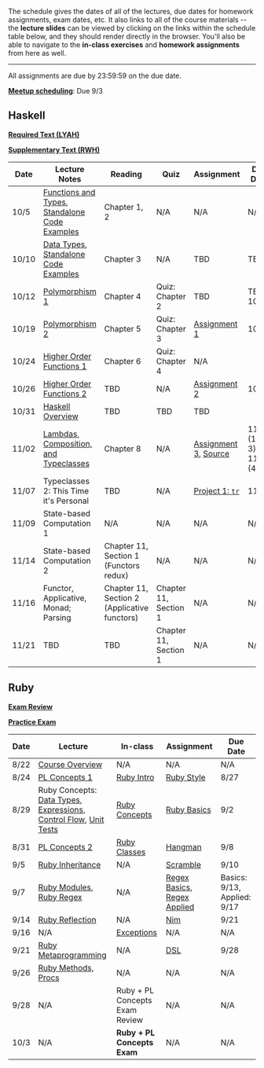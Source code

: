 The schedule gives the dates of all of the lectures, due dates for homework
assignments, exam dates, etc. It also links to all of the course materials --
the **lecture slides** can be viewed by clicking on the links within the
schedule table below, and they should render directly in the browser. You'll
also be able to navigate to the **in-class exercises** and **homework
assignments** from here as well.

--------------------------------------------------------------------------------

All assignments are due by 23:59:59 on the due date.

[**Meetup scheduling**](assignments/meetup.md): Due 9/3

Haskell
-------

[**Required Text (LYAH)**](http://learnyouahaskell.com/chapters)

[**Supplementary Text (RWH)**](http://book.realworldhaskell.org/read/)

Date  | Lecture Notes | Reading | Quiz | Assignment | Due Date
----  | ------------- | ------- | ---- | ---------- | --------
10/5  | [Functions and Types](lectures/haskell/01-functions_types/notes.pdf), [Standalone Code Examples](lectures/haskell/01-functions_types/notes.hs) | Chapter 1, 2 | N/A | N/A | N/A
10/10 | [Data Types](lectures/haskell/02-data_types/notes.pdf), [Standalone Code Examples](lectures/haskell/02-data_types/notes.hs) | Chapter 3 | N/A | TBD | TBD
10/12 | [Polymorphism 1](lectures/haskell/03-polymorphism_1/notes.pdf) | Chapter 4 | Quiz: Chapter 2 | TBD | TBD 10/17 | No Class | N/A | N/A | N/A | N/A
10/19 | [Polymorphism 2](lectures/haskell/04-polymorphism_2/notes.pdf) | Chapter 5 | Quiz: Chapter 3 | [Assignment 1](assignments/haskell/1-types_functions/assignment.pdf) | 10/24
10/24 | [Higher Order Functions 1](lectures/haskell/05-higher_order_functions/notes.md) | Chapter 6 | Quiz: Chapter 4 | N/A
10/26 | [Higher Order Functions 2](lectures/haskell/06-currying/notes.pdf) | TBD | N/A | [Assignment 2](assignments/haskell/2/assignment.md) | 10/31
10/31 | [Haskell Overview](lectures/haskell/07-haskell_overview/presentation.pdf) | TBD | TBD| TBD
11/02 | [Lambdas, Composition, and Typeclasses](lectures/haskell/08-typeclasses/notes.pdf) | Chapter 8 | N/A | [Assignment 3](assignments/haskell/3-higher_order_functions/assignment.pdf), [Source](assignments/haskell/3-higher_order_functions/Assignment3.hs) | 11/7 (1-3), 11/9 (4)
11/07 | Typeclasses 2: This Time it's Personal | TBD | N/A | [Project 1: `tr`](assignments/haskell/4-tr/README.md) | 11/13
11/09 | State-based Computation 1 | N/A | N/A | N/A | N/A
11/14 | State-based Computation 2 | Chapter 11, Section 1 (Functors redux) | N/A | N/A | N/A
11/16 | Functor, Applicative, Monad; Parsing | Chapter 11, Section 2 (Applicative functors) | Chapter 11, Section 1 | N/A | N/A
11/21 | TBD | TBD | Chapter 11, Section 1 | N/A | N/A

Ruby
----

[**Exam Review**](exams/review-ruby.md)

[**Practice Exam**](exams/practice_exam.pdf)

Date | Lecture | In-class | Assignment | Due Date
---- | ------- | -------- | ---------- | --------
8/22 | [Course Overview](slides/course_overview/slides.pdf) | N/A | N/A | N/A
8/24 | [PL Concepts 1](slides/pl_concepts/1/slides.pdf) | [Ruby Intro](class_exercises/ruby/0-intro.md) | [Ruby Style](assignments/ruby/0-style/) | 8/27
8/29 | Ruby Concepts: [Data Types](slides/ruby/1/a-data_types/slides.pdf), [Expressions](slides/ruby/1/b-expressions/slides.pdf), [Control Flow](slides/ruby/1/c-control_flow/slides.pdf), [Unit Tests](slides/ruby/1/d-unit_tests/slides.pdf) | [Ruby Concepts](class_exercises/ruby/1-basics.md) | [Ruby Basics](assignments/ruby/1-basics/) | 9/2
8/31 | [PL Concepts 2](slides/pl_concepts/2/slides.pdf) | [Ruby Classes](class_exercises/ruby/2-classes/) | [Hangman](assignments/ruby/2-hangman/) | 9/8
9/5  | [Ruby Inheritance](slides/ruby/2/a-inheritance/slides.pdf) | N/A | [Scramble](assignments/ruby/3-scramble//) | 9/10
9/7  | [Ruby Modules](slides/ruby/2/b-modules/slides.pdf), [Ruby Regex](slides/ruby/3-regex/slides.pdf) | N/A | [Regex Basics](assignments/ruby/4-regexp_basics/), [Regex Applied](assignments/ruby/5-regexp_applied/) | Basics: 9/13, Applied: 9/17
9/14 | [Ruby Reflection](slides/ruby/4-reflection/slides.pdf) | N/A | [Nim](assignments/ruby/6-nim/) | 9/21
9/16 | N/A | [Exceptions](class_exercises/ruby/3-exceptions) | N/A | N/A
9/21 | [Ruby Metaprogramming](slides/ruby/5-metaprogramming/slides.pdf) | N/A | [DSL](assignments/ruby/7-dsl/) | 9/28
9/26 | [Ruby Methods, Procs](slides/ruby/6-methods_procs/slides.pdf) | N/A | N/A | N/A
9/28 | N/A | Ruby + PL Concepts Exam Review | N/A | N/A
10/3 | N/A | **Ruby + PL Concepts Exam** | N/A | N/A
